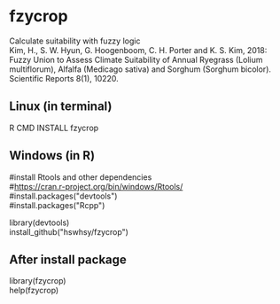 # fzycrop
Calculate suitability with fuzzy logic   
Kim, H., S. W. Hyun, G. Hoogenboom, C. H. Porter and K. S. Kim, 2018: Fuzzy Union to Assess Climate Suitability of Annual Ryegrass (Lolium multiflorum), Alfalfa (Medicago sativa) and Sorghum (Sorghum bicolor). Scientific Reports 8(1), 10220.

Linux (in terminal)  
-------------
R CMD INSTALL fzycrop   

Windows (in R)   
-------------
#install Rtools and other dependencies   
#https://cran.r-project.org/bin/windows/Rtools/   
#install.packages("devtools")   
#install.packages("Rcpp")   
   
library(devtools)   
install_github("hswhsy/fzycrop")

After install package
------------
library(fzycrop)    
help(fzycrop)
